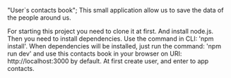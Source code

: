 "User`s contacts book";
This small application allow us to save the data of the people around us.

For starting this project you need to clone it at first. And install node.js.
Then you need to install dependencies. Use the command in CLI: 'npm install'.
When dependencies will be installed, just run the command: 'npm run dev' and use this contacts book in your browser on URI: http://localhost:3000 by default.
At first create user, and enter to app contacts.